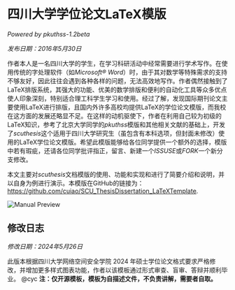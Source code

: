 # 四川大学学位论文LaTeX模版

*Powered by pkuthss-1.2beta*

*发布日期：2016年5月30日*

作者本人是一名四川大学的学生，在学习科研活动中经常需要进行学术写作。在使用传统的字处理软件（如*Microsoft® Word*）时，由于其对数学等特殊需求的支持不够友好，因此往往会遇到各种各样的问题，无法高效地写作。作者偶然接触到了LaTeX排版系统，其强大的功能、优美的数学排版和便利的自动化工具等众多优点使人印象深刻，特别适合理工科学生学习和使用。经过了解，发现国际期刊论文主要使用LaTeX进行排版，且国内外许多高校均提供LaTeX的学位论文模版，而我校在这方面的发展还略显不足。在这样的动机驱使下，作者在利用自己较为初级的LaTeX知识，参考了北京大学同学的*pkuthss*模版和其他相关文献的基础上，开发了*scuthesis*这个适用于四川大学研究生（虽包含有本科选项，但封面未修改）使用的LaTeX学位论文模版。希望此模版能够给各位同学提供一个额外的选择，模版中若有瑕疵，还请各位同学批评指正，留言、新建一个*ISSUSE*或*FORK*一个新分支修改。


本文主要对*scuthesis*文档模版的使用、功能和实现和进行了简要介绍和说明，并以自身为例进行演示。本模版在GitHub的链接为：https://github.com/cuiao/SCU_ThesisDissertation_LaTeXTemplate.

![Manual Preview](https://github.com/cuiao/SCU_ThesisDissertation_LaTeXTemplate/blob/master/Manual/preview.PNG "Manual Preview")

## 修改日志

*修改日期：2024年5月26日*

此版本根据四川大学网络空间安全学院 2024 年硕士学位论文格式要求严格修改，并增加更多样式图表功能，作者以该模板通过形式审查、盲审、答辩并顺利毕业。 @cyc
**注：仅开源模板，模板为自描述文件，不负责讲解，需要者自取。**
